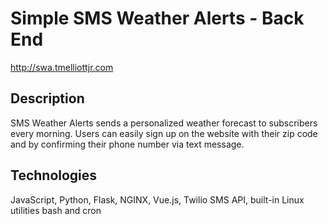 # Simple SMS Weather Alerts - Back End

http://swa.tmelliottjr.com

## Description
SMS Weather Alerts sends a personalized weather forecast to subscribers every morning. Users can easily sign up on the website with their zip code and by confirming their phone number via text message.

## Technologies
JavaScript, Python, Flask, NGINX, Vue.js, Twilio SMS API, built-in Linux utilities bash and cron
